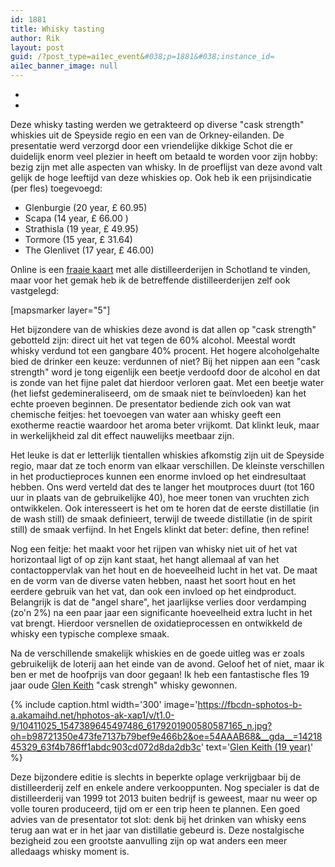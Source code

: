 ```yaml
---
id: 1881
title: Whisky tasting
author: Rik
layout: post
guid: /?post_type=ai1ec_event&#038;p=1881&#038;instance_id=
ai1ec_banner_image: null
---
```

-
-
Deze whisky tasting werden we getrakteerd op diverse "cask strength" whiskies uit de Speyside regio en een van de Orkney-eilanden. De presentatie werd verzorgd door een vriendelijke dikkige Schot die er duidelijk enorm veel plezier in heeft om betaald te worden voor zijn hobby: bezig zijn met alle aspecten van whisky. In de proeflijst van deze avond valt gelijk de hoge leeftijd van deze whiskies op. Ook heb ik een prijsindicatie (per fles) toegevoegd:

<ul>
    <li>Glenburgie (20 year, £ 60.95)</li>
    <li>Scapa (14 year, £ 66.00 )</li>
    <li>Strathisla (19 year, £ 49.95)</li>
    <li>Tormore (15 year, £ 31.64)</li>
    <li>The Glenlivet (17 year, £ 46.00)</li>
</ul>

Online is een [fraaie kaart](http://www.maltmadness.com/whisky/map/Scotland/index.html) met alle distilleerderijen in Schotland te vinden, maar voor het gemak heb ik de betreffende distilleerderijen zelf ook vastgelegd:

[mapsmarker layer="5"]

Het bijzondere van de whiskies deze avond is dat allen op "cask strength" gebotteld zijn: direct uit het vat tegen de 60% alcohol. Meestal wordt whisky verdund tot een gangbare 40% procent. Het hogere alcoholgehalte bied de drinker een keuze: verdunnen of niet? Bij het nippen aan een "cask strength" word je tong eigenlijk een beetje verdoofd door de alcohol en dat is zonde van het fijne palet dat hierdoor verloren gaat. Met een beetje water (het liefst gedemineraliseerd, om de smaak niet te beïnvloeden) kan het echte proeven beginnen. De presentator bediende zich ook van wat chemische feitjes: het toevoegen van water aan whisky geeft een exotherme reactie waardoor het aroma beter vrijkomt. Dat klinkt leuk, maar in werkelijkheid zal dit effect nauwelijks meetbaar zijn.

Het leuke is dat er letterlijk tientallen whiskies afkomstig zijn uit de Speyside regio, maar dat ze toch enorm van elkaar verschillen. De kleinste verschillen in het productieproces kunnen een enorme invloed op het eindresultaat hebben. Ons werd verteld dat des te langer het moutproces duurt (tot 160 uur in plaats van de gebruikelijke 40), hoe meer tonen van vruchten zich ontwikkelen. Ook interesseert is het om te horen dat de eerste distillatie (in de wash still) de smaak definieert, terwijl de tweede distillatie (in de spirit still) de smaak verfijnd. In het Engels klinkt dat beter: define, then refine!

Nog een feitje: het maakt voor het rijpen van whisky niet uit of het vat horizontaal ligt of op zijn kant staat, het hangt allemaal af van het contactoppervlak van het hout en de hoeveelheid lucht in het vat. De maat en de vorm van de diverse vaten hebben, naast het soort hout en het eerdere gebruik van het vat, dan ook een invloed op het eindproduct. Belangrijk is dat de "angel share", het jaarlijkse verlies door verdamping (zo'n 2%) na een paar jaar een significante hoeveelheid extra lucht in het vat brengt. Hierdoor versnellen de oxidatieprocessen en ontwikkeld de whisky een typische complexe smaak.

Na de verschillende smakelijk whiskies en de goede uitleg was er zoals gebruikelijk de loterij aan het einde van de avond. Geloof het of niet, maar ik ben er met de hoofprijs van door gegaan! Ik heb een fantastische fles 19 jaar oude [Glen Keith](http://www.maltmadness.com/whisky/glen-keith.html) "cask strengh" whisky gewonnen.

{% include caption.html
    width='300'
    image='https://fbcdn-sphotos-b-a.akamaihd.net/hphotos-ak-xap1/v/t1.0-9/10411025_1547389645497486_6179201900580587165_n.jpg?oh=b98721350e473fe7137b79bef9e466b2&oe=54AAAB68&__gda__=1421845329_63f4b786ff1abdc903cd072d8da2db3c' 
    text='[Glen Keith (19 year)](http://www.whiskybase.com/whisky/58528/1995)'
%}

Deze bijzondere editie is slechts in beperkte oplage verkrijgbaar bij de distilleerderij zelf en enkele andere verkooppunten. Nog specialer is dat de distilleerderij van 1999 tot 2013 buiten bedrijf is geweest, maar nu weer op volle touren produceerd, tijd om er een trip heen te plannen. Een goed advies van de presentator tot slot: denk bij het drinken van whisky eens terug aan wat er in het jaar van distillatie gebeurd is. Deze nostalgische bezigheid zou een grootste aanvulling zijn op wat anders een meer alledaags whisky moment is.